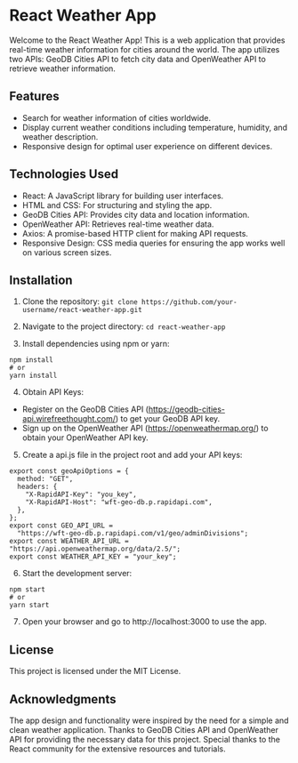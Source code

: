 # React Weather App

Welcome to the React Weather App! This is a web application that provides real-time weather information for cities around the world. The app utilizes two APIs: GeoDB Cities API to fetch city data and OpenWeather API to retrieve weather information.

## Features

- Search for weather information of cities worldwide.
- Display current weather conditions including temperature, humidity, and weather description.
- Responsive design for optimal user experience on different devices.

## Technologies Used

- React: A JavaScript library for building user interfaces.
- HTML and CSS: For structuring and styling the app.
- GeoDB Cities API: Provides city data and location information.
- OpenWeather API: Retrieves real-time weather data.
- Axios: A promise-based HTTP client for making API requests.
- Responsive Design: CSS media queries for ensuring the app works well on various screen sizes.

## Installation

1. Clone the repository:
```git clone https://github.com/your-username/react-weather-app.git```

2. Navigate to the project directory:
```cd react-weather-app```

3. Install dependencies using npm or yarn:
```
npm install
# or
yarn install
```

4. Obtain API Keys:
* Register on the GeoDB Cities API (https://geodb-cities-api.wirefreethought.com/) to get your GeoDB API key.
* Sign up on the OpenWeather API (https://openweathermap.org/) to obtain your OpenWeather API key.

5. Create a api.js file in the project root and add your API keys:
```
export const geoApiOptions = {
  method: "GET",
  headers: {
    "X-RapidAPI-Key": "you_key",
    "X-RapidAPI-Host": "wft-geo-db.p.rapidapi.com",
  },
};
export const GEO_API_URL =
  "https://wft-geo-db.p.rapidapi.com/v1/geo/adminDivisions";
export const WEATHER_API_URL = "https://api.openweathermap.org/data/2.5/";
export const WEATHER_API_KEY = "your_key";
```

6. Start the development server:
```
npm start
# or
yarn start
```

7. Open your browser and go to http://localhost:3000 to use the app.


## License
This project is licensed under the MIT License.

## Acknowledgments
The app design and functionality were inspired by the need for a simple and clean weather application.
Thanks to GeoDB Cities API and OpenWeather API for providing the necessary data for this project.
Special thanks to the React community for the extensive resources and tutorials.
